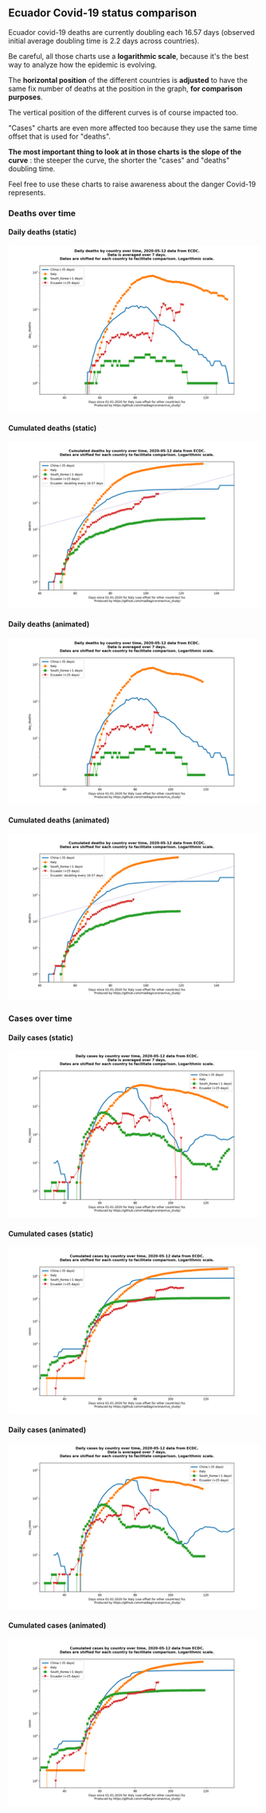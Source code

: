 ## Ecuador Covid-19 status comparison 

Ecuador covid-19 deaths are currently doubling each 16.57 days (observed initial average doubling time is 2.2 days across countries).



Be careful, all those charts use a **logarithmic scale**, because it's the best way to analyze how the epidemic is evolving.
 
The **horizontal position** of the different countries is **adjusted** to have the same fix number of deaths at the position in the graph, **for comparison purposes**.

The vertical position of the different curves is of course impacted too.

"Cases" charts are even more affected too because they use the same time offset that is used for "deaths".

**The most important thing to look at in those charts is the slope of the curve** : the steeper the curve, the shorter the "cases" and "deaths" doubling time.

Feel free to use these charts to raise awareness about the danger Covid-19 represents. 


 
### Deaths over time
 
#### Daily deaths (static)
![Ecuador covid-19 daily deaths static chart](https://raw.githubusercontent.com/madlag/coronavirus_study/master/notebooks/graphs/2020-05-12/countries/Ecuador/2020-05-12_Ecuador_day_deaths.png "Ecuador covid-19 day_deaths static chart")   
 
#### Cumulated deaths (static)
![Ecuador covid-19 cumulated deaths static chart](https://raw.githubusercontent.com/madlag/coronavirus_study/master/notebooks/graphs/2020-05-12/countries/Ecuador/2020-05-12_Ecuador_deaths.png "Ecuador covid-19 deaths static chart")   
 
#### Daily deaths (animated)
![Ecuador covid-19 daily deaths animated chart](https://raw.githubusercontent.com/madlag/coronavirus_study/master/notebooks/graphs/2020-05-12/countries/Ecuador/2020-05-12_Ecuador_day_deaths.gif "Ecuador covid-19 day_deaths animated chart")   
 
#### Cumulated deaths (animated)
![Ecuador covid-19 cumulated deaths animated chart](https://raw.githubusercontent.com/madlag/coronavirus_study/master/notebooks/graphs/2020-05-12/countries/Ecuador/2020-05-12_Ecuador_deaths.gif "Ecuador covid-19 deaths animated chart")   

 
### Cases over time
 
#### Daily cases (static)
![Ecuador covid-19 daily cases static chart](https://raw.githubusercontent.com/madlag/coronavirus_study/master/notebooks/graphs/2020-05-12/countries/Ecuador/2020-05-12_Ecuador_day_cases.png "Ecuador covid-19 day_cases static chart")   
 
#### Cumulated cases (static)
![Ecuador covid-19 cumulated cases static chart](https://raw.githubusercontent.com/madlag/coronavirus_study/master/notebooks/graphs/2020-05-12/countries/Ecuador/2020-05-12_Ecuador_cases.png "Ecuador covid-19 cases static chart")   
 
#### Daily cases (animated)
![Ecuador covid-19 daily cases animated chart](https://raw.githubusercontent.com/madlag/coronavirus_study/master/notebooks/graphs/2020-05-12/countries/Ecuador/2020-05-12_Ecuador_day_cases.gif "Ecuador covid-19 day_cases animated chart")   
 
#### Cumulated cases (animated)
![Ecuador covid-19 cumulated cases animated chart](https://raw.githubusercontent.com/madlag/coronavirus_study/master/notebooks/graphs/2020-05-12/countries/Ecuador/2020-05-12_Ecuador_cases.gif "Ecuador covid-19 cases animated chart")   

